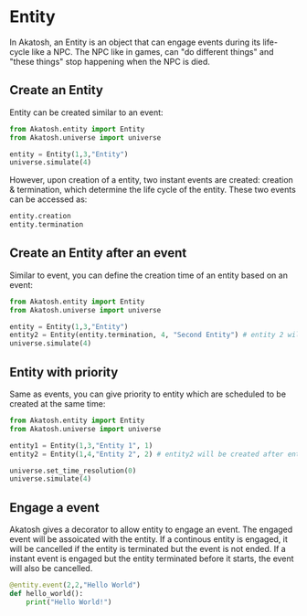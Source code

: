 # Entity

In Akatosh, an Entity is an object that can engage events during its life-cycle like a NPC. The NPC like in games, can "do different things" and "these things" stop happening when the NPC is died.

## Create an Entity

Entity can be created similar to an event:

```py
from Akatosh.entity import Entity
from Akatosh.universe import universe

entity = Entity(1,3,"Entity") 
universe.simulate(4)
```

However, upon creation of a entity, two instant events are created: creation & termination, which determine the life cycle of the entity. These two events can be accessed as:

```py
entity.creation
entity.termination
```

## Create an Entity after an event

Similar to event, you can define the creation time of an entity based on an event:

```py
from Akatosh.entity import Entity
from Akatosh.universe import universe

entity = Entity(1,3,"Entity") 
entity2 = Entity(entity.termination, 4, "Second Entity") # entity 2 will be created after the first entity is terminated.
universe.simulate(4)
```

## Entity with priority

Same as events, you can give priority to entity which are scheduled to be created at the same time:

```py
from Akatosh.entity import Entity
from Akatosh.universe import universe

entity1 = Entity(1,3,"Entity 1", 1)
entity2 = Entity(1,4,"Entity 2", 2) # entity2 will be created after entity1 but still at 1s.

universe.set_time_resolution(0)
universe.simulate(4)
```

## Engage a event

Akatosh gives a decorator to allow entity to engage an event. The engaged event will be assoicated with the entity. If a continous entity is engaged, it will be cancelled if the entity is terminated but the event is not ended. If a instant event is engaged but the entity terminated before it starts, the event will also be cancelled.

```py
@entity.event(2,2,"Hello World")
def hello_world():
    print("Hello World!")
```
